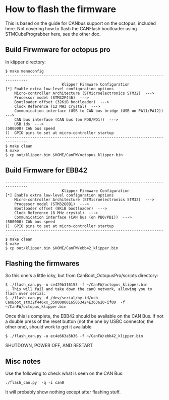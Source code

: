 # How to flash the firmware

This is based on the guide for CANbus support on the octopus, included here. Not covering how to flash the CANFlash bootloader using STMCubePrograbber here, see the other doc.

## Build Firwmware for octopus pro
In klipper directory:

```
$ make menuconfig
--------------------------------------------------------------------------------
                         Klipper Firmware Configuration
[*] Enable extra low-level configuration options
    Micro-controller Architecture (STMicroelectronics STM32)  --->
    Processor model (STM32F446)  --->
    Bootloader offset (32KiB bootloader)  --->
    Clock Reference (12 MHz crystal)  --->
    Communication interface (USB to CAN bus bridge (USB on PA11/PA12))  --->
    CAN bus interface (CAN bus (on PD0/PD1))  --->
    USB ids  --->
(500000) CAN bus speed
()  GPIO pins to set at micro-controller startup
--------------------------------------------------------------------------------
$ make clean
$ make
$ cp out/klipper.bin $HOME/CanFW/octopus_klipper.bin
```

## Build Firmware for EBB42
```
--------------------------------------------------------------------------------
                         Klipper Firmware Configuration
[*] Enable extra low-level configuration options
    Micro-controller Architecture (STMicroelectronics STM32)  --->
    Processor model (STM32G0B1)  --->
    Bootloader offset (8KiB bootloader)  --->
    Clock Reference (8 MHz crystal)  --->
    Communication interface (CAN bus (on PB0/PB1))  --->
(500000) CAN bus speed
()  GPIO pins to set at micro-controller startup
--------------------------------------------------------------------------------
$ make clean
$ make
$ cp out/klipper.bin $HOME/CanFW/ebb42_klipper.bin
```

## Flashing the firmwares
So this one's a little icky, but from CanBoot_OctopusPro/scripts directory:
```
$ ./flash_can.py -u ce429b316153 -f ~/CanFW/octopus_klipper.bin
.. This will fail and take down the can0 network, allowing you to flash over serial:
$ ./flash_can.py -d /dev/serial/by-id/usb-CanBoot_stm32f446xx_35000800165053424E363620-if00  -f ~/CanFW/octopus_klipper.bin
```
Once this is complete, the EBB42 should be available on the CAN Bus. If not a double press of the reset button (not the one by USBC connector, the other one), should work to get it available
```
$ ./flash_can.py -u ec4e663a5b36 -f ~/CanFW/ebb42_klipper.bin
```

SHUTDOWN, POWER OFF, AND RESTART

## Misc notes
Use the following to check what is seen on the CAN Bus:
```
./flash_can.py  -q -i can0
```
It will probably show nothing except after flashing stuff.

